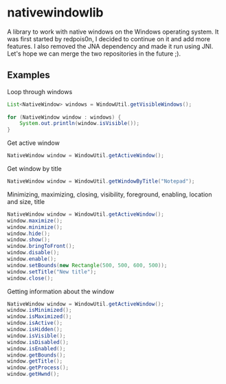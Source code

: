 # nativewindowlib

A library to work with native windows on the Windows operating system. It was first started by redpois0n, I decided to continue on it and add more features. I also removed the JNA dependency and made it run using JNI. Let's hope we can merge the two repositories in the future ;).

## Examples

Loop through windows
```java
List<NativeWindow> windows = WindowUtil.getVisibleWindows();
		    
for (NativeWindow window : windows) {
	System.out.println(window.isVisible());	
}		    
```

Get active window
```java
NativeWindow window = WindowUtil.getActiveWindow();		    
```

Get window by title
```java
NativeWindow window = WindowUtil.getWindowByTitle("Notepad");		    
```

Minimizing, maximizing, closing, visibility, foreground, enabling, location and size, title
```java
NativeWindow window = WindowUtil.getActiveWindow();
window.maximize();
window.minimize();
window.hide();
window.show();
window.bringToFront();
window.disable();
window.enable();
window.setBounds(new Rectangle(500, 500, 600, 500));
window.setTitle("New title");
window.close();
```

Getting information about the window
```java
NativeWindow window = WindowUtil.getActiveWindow();
window.isMinimized();
window.isMaximized();
window.isActive();
window.isHidden();
window.isVisible();
window.isDisabled();
window.isEnabled();
window.getBounds();
window.getTitle();
window.getProcess();
window.getHwnd();
```
